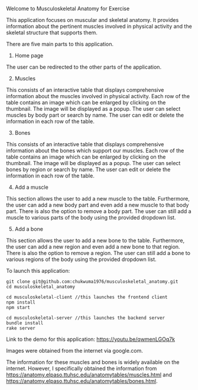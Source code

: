 Welcome to Musculoskeletal Anatomy for Exercise

This application focuses on muscular and skeletal anatomy.  It provides information about the pertinent muscles involved in physical activity and the skeletal structure that supports them.

There are five main parts to this application.

1. Home page
    
The user can be redirected to the other parts of the application.

2. Muscles

This consists of an interactive table that displays comprehensive information about the muscles involved in physical 
activity.  Each row of the table contains an image which can be enlarged by clicking on the thumbnail.  The image will be displayed as a popup.  The user can select muscles by body part or search by name.  The user can edit or delete the information in each row of the table.

3. Bones

This consists of an interactive table that displays comprehensive information about the bones which support our muscles.  Each row of the table contains an image which can be enlarged by clicking on the thumbnail.  The image will be displayed as a popup.  The user can select bones by region or search by name.  The user can edit or delete the information in each row of the table.

4. Add a muscle

This section allows the user to add a new muscle to the table.  Furthermore, the user can add a new body part and even add a new muscle to that body part.  There is also the option to remove a body part.  The user can still add a muscle to various parts of the body using the provided dropdown list.

5. Add a bone

This section allows the user to add a new bone to the table.  Furthermore, the user can add a new region and even add a new bone to that region.  There is also the option to remove a region.  The user can still add a bone to various regions of the body using the provided dropdown list.

To launch this application:

    git clone git@github.com:chukwuma1976/musculoskeletal_anatomy.git
    cd musculoskeletal_anatomy

    cd musculoskeletal-client //this launches the frontend client
    npm install
    npm start

    cd musculoskeletal-server //this launches the backend server
    bundle install
    rake server

Link to the demo for this application: https://youtu.be/qwmenLGOq7k

Images were obtained from the internet via google.com.

The information for these muscles and bones is widely available on the internet.  However, I specifically obtained the information from https://anatomy.elpaso.ttuhsc.edu/anatomytables/muscles.html and https://anatomy.elpaso.ttuhsc.edu/anatomytables/bones.html.